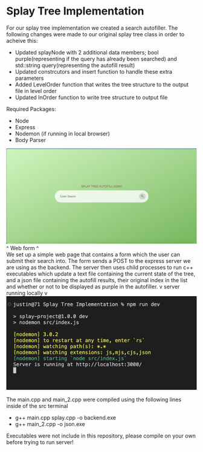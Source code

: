 # Splay Tree Implementation
For our splay tree implementation we created a search autofiller. The following changes were made to our original splay tree class in order to acheive this:
  - Updated splayNode with 2 additional data members; bool purple(representing if the query has already been searched) and std::string query(representing the autofill result)
  - Updated constrcutors and insert function to handle these extra parameters
  - Added LevelOrder function that writes the tree structure to the output file in level order
  - Updated InOrder function to write tree structure to output file

Required Packages:
  - Node
  - Express
  - Nodemon (if running in local browser)
  - Body Parser

![Alt text](https://github.com/Jusconn/DSA-Term-Project/blob/main/imgs/demo-home.png?raw=true)
^ Web form ^ <br>
We set up a simple web page that contains a form which the user can submit their search into. The form sends a POST to the express server we are using as the backend. The server then uses child processes to run c++ executables which update a text file containing the current state of the tree, and a json file containing the autofill results, their original index in the list and whether or not to be displayed as purple in the autofiller.
v server running locally v <br>
![Alt text](https://github.com/Jusconn/DSA-Term-Project/blob/main/imgs/server-startup.png?raw=true)



The main.cpp and main_2.cpp were compiled using the following lines inside of the src terminal
- g++ main.cpp splay.cpp -o backend.exe
- g++ main_2.cpp -o json.exe

Executables were not include in this repository, please compile on your own before trying to run server!


  
